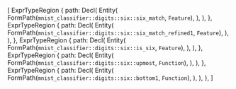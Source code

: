 [
    ExprTypeRegion {
        path: Decl(
            Entity(
                FormPath(`mnist_classifier::digits::six::six_match`, `Feature`),
            ),
        ),
    },
    ExprTypeRegion {
        path: Decl(
            Entity(
                FormPath(`mnist_classifier::digits::six::six_match_refined1`, `Feature`),
            ),
        ),
    },
    ExprTypeRegion {
        path: Decl(
            Entity(
                FormPath(`mnist_classifier::digits::six::is_six`, `Feature`),
            ),
        ),
    },
    ExprTypeRegion {
        path: Decl(
            Entity(
                FormPath(`mnist_classifier::digits::six::upmost`, `Function`),
            ),
        ),
    },
    ExprTypeRegion {
        path: Decl(
            Entity(
                FormPath(`mnist_classifier::digits::six::bottom1`, `Function`),
            ),
        ),
    },
]